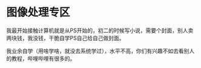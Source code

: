 # 图像处理专区

我最开始接触计算机就是从PS开始的，初二的时候写小说，需要个封面，别人卖两块钱，我没钱，干脆自学PS自己给自己做封面。

我业余自学（用啥学啥，就没去系统学过），水平不高，你们有兴趣不如去看别人的教程，哔哩哔哩有很多的。

